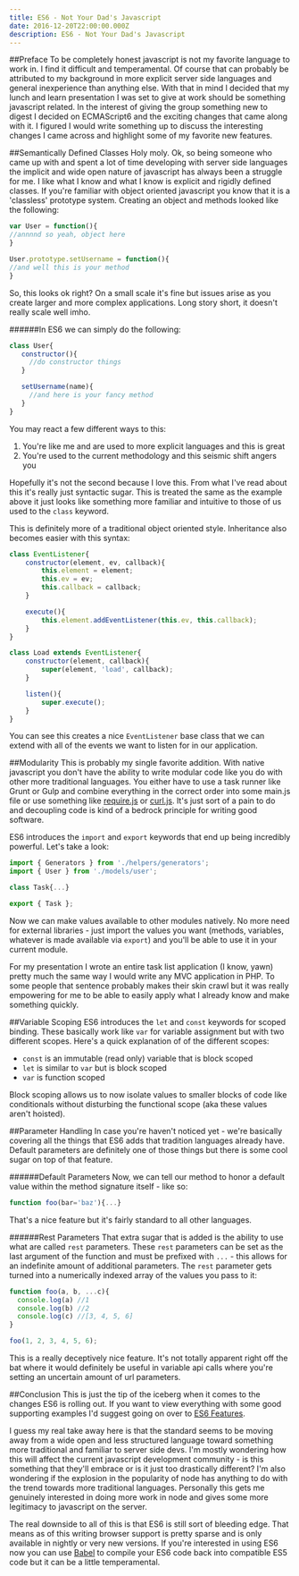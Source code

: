 ```yaml
---
title: ES6 - Not Your Dad's Javascript
date: 2016-12-20T22:00:00.000Z
description: ES6 - Not Your Dad's Javascript
---
```

##Preface
To be completely honest javascript is not my favorite language to work in. I find it difficult and temperamental. Of course that can probably be attributed to my background in more explicit server side languages and general inexperience than anything else. With that in mind I decided that my lunch and learn presentation I was set to give at work should be something javascript related. In the interest of giving the group something new to digest I decided on ECMAScript6 and the exciting changes that came along with it. I figured I would write something up to discuss the interesting changes I came across and highlight some of my favorite new features. 

##Semantically Defined Classes
Holy moly. Ok, so being someone who came up with and spent a lot of time developing with server side languages the implicit and wide open nature of javascript has always been a struggle for me. I like what I know and what I know is explicit and rigidly defined classes. If you're familiar with object oriented javascript you know that it is a 'classless' prototype system. Creating an object and methods looked like the following:
```javascript
var User = function(){
//annnnd so yeah, object here
}

User.prototype.setUsername = function(){
//and well this is your method
}
```
So, this looks ok right? On a small scale it's fine but issues arise as you create larger and more complex applications. Long story short, it doesn't really scale well imho.

######In ES6 we can simply do the following:
```javascript
class User{
   constructor(){
     //do constructor things
   }

   setUsername(name){
     //and here is your fancy method
   }
}
```
You may react a few different ways to this:

1. You're like me and are used to more explicit languages and this is great
2. You're used to the current methodology and this seismic shift angers you 

Hopefully it's not the second because I love this. From what I've read about this it's really just syntactic sugar. This is treated the same as the example above it just looks like something more familiar and intuitive to those of us used to the `class` keyword.

This is definitely more of a traditional object oriented style. Inheritance also becomes easier with this syntax:

```javascript
class EventListener{
    constructor(element, ev, callback){
        this.element = element;
        this.ev = ev;
        this.callback = callback;
    }

    execute(){
        this.element.addEventListener(this.ev, this.callback);
    }
}

class Load extends EventListener{
    constructor(element, callback){
        super(element, 'load', callback);
    }

    listen(){
        super.execute();
    }
}
```
You can see this creates a nice `EventListener` base class that we can extend with all of the events we want to listen for in our application.

##Modularity
This is probably my single favorite addition. With native javascript you don't have the ability to write modular code like you do with other more traditional languages. You either have to use a task runner like Grunt or Gulp and combine everything in the correct order into some main.js file or use something like [require.js](http://requirejs.org/) or [curl.js](https://github.com/cujojs/curl). It's just sort of a pain to do and decoupling code is kind of a bedrock principle for writing good software. 

ES6 introduces the `import` and `export` keywords that end up being incredibly powerful. Let's take a look:

```javascript
import { Generators } from './helpers/generators';
import { User } from './models/user';

class Task{...}

export { Task };
```
Now we can make values available to other modules natively. No more need for external libraries - just import the values you want (methods, variables, whatever is made available via `export`) and you'll be able to use it in your current module. 

For my presentation I wrote an entire task list application (I know, yawn) pretty much the same way I would write any MVC application in PHP. To some people that sentence probably makes their skin crawl but it was really empowering for me to be able to easily apply what I already know and make something quickly.

##Variable Scoping
ES6 introduces the `let` and `const` keywords for scoped binding. These basically work like `var` for variable assignment but with two different scopes. Here's a quick explanation of of the different scopes:

* `const` is an immutable (read only) variable that is block scoped
* `let` is similar to `var` but is block scoped
* `var` is function scoped


Block scoping allows us to now isolate values to smaller blocks of code like conditionals without disturbing the functional scope (aka these values aren't hoisted).

##Parameter Handling
In case you're haven't noticed yet - we're basically covering all the things that ES6 adds that tradition languages already have. Default parameters are definitely one of those things but there is some cool sugar on top of that feature.

######Default Parameters
Now, we can tell our method to honor a default value within the method signature itself - like so:
```javascript
function foo(bar='baz'){...}
```
That's a nice feature but it's fairly standard to all other languages. 

######Rest Parameters
That extra sugar that is added is the ability to use what are called `rest` parameters. These `rest` parameters can be set as the last argument of the function and must be prefixed with `...` - this allows for an indefinite amount of additional parameters. The `rest` parameter gets turned into a numerically indexed array of the values you pass to it:

```javascript
function foo(a, b, ...c){
  console.log(a) //1
  console.log(b) //2
  console.log(c) //[3, 4, 5, 6]
}

foo(1, 2, 3, 4, 5, 6);
```
This is a really deceptively nice feature. It's not totally apparent right off the bat where it would definitely be useful in variable api calls where you're setting an uncertain amount of url parameters. 

##Conclusion
This is just the tip of the iceberg when it comes to the changes ES6 is rolling out. If you want to view everything with some good supporting examples I'd suggest going on over to [ES6 Features](http://es6-features.org).

I guess my real take away here is that the standard seems to be moving away from a wide open and less structured language toward something more traditional and familiar to server side devs. I'm mostly wondering how this will affect the current javascript development community - is this something that they'll embrace or is it just too drastically different? I'm also wondering if the explosion in the popularity of node has anything to do with the trend towards more traditional languages. Personally this gets me genuinely interested in doing more work in node and gives some more legitimacy to javascript on the server.

The real downside to all of this is that ES6 is still sort of bleeding edge. That means as of this writing browser support is pretty sparse and is only available in nightly or very new versions. If you're interested in using ES6 now you can use [Babel](https://babeljs.io/) to compile your ES6 code back into compatible ES5 code but it can be a little temperamental. 

 
